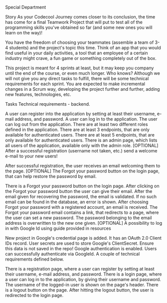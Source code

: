 Special Department

Story
As your Codecool Journey comes closer to its conclusion, the time has come for a final Teamwork Project that will put to test all of the programming skills you've obtained so far (and some new ones you will learn on the way)!

You have the freedom of choosing your teammates (assemble a team of 3-4 students) and the project's topic this time. Think of an app that you would find useful in your daily activities, a tool that an employee of a certain industry might crave, a fun game or something completely out of the box.

This project is meant for 4 sprints at least, but it may keep you company until the end of the course, or even much longer. Who knows? Although we will not give you any direct tasks to fulfill, there will be some technical requirements for each sprint. You are expected to make incremental changes in a Scrum way, developing the project further and further, adding new features, technologies, etc.

Tasks
Technical requirements - backend.

A user can register into the application by setting at least their username, e-mail address, and password.
A user can log in to the application.
The user can log out from the application.
There are at least two different roles defined in the application.
There are at least 3 endpoints, that are only available for authenticated users.
There are at least 5 endpoints, that are only available for authenticated users.
There is an admin page, which lists all users of the application, available only with the admin role.
[OPTIONAL] After a successful registration (username not taken, etc.) send a welcome e-mail to your new users!

After successful registration, the user receives an email welcoming them to the page.
[OPTIONAL] The Forgot your password button on the login page, that can help restore the password by email.

There is a Forgot your password button on the login page.
After clicking on the Forgot your password button the user can give their email.
After the email given for recovering the password, the email is validated. If no such email can be found in the database, an error is shown.
After choosing Forgot your password with a registered account, an email is received.
The Forgot your password email contains a link, that redirects to a page, where the user can set a new password. The password belonging to the email address is overwritten to the new one given.
[OPTIONAL] A possibility to log in with Google Id using guide provided in resources

New project in Google's credential page is added. It has an OAuth 2.0 Client IDs record.
User secrets are used to store Google's ClientSecret. Ensure this data is not saved in the repo!
Google authentication is enabled. Users can successfully authenticate via GoogleId.
A couple of technical requirements defined below.

There is a registration page, where a user can register by setting at least their username, e-mail address, and password.
There is a login page, where a user can log in to the application, by giving their username and password.
The username of the logged-in user is shown on the page's header.
There is a logout button on the page. After hitting the logout button, the user is redirected to the login page.
